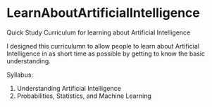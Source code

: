 # LearnAboutArtificialIntelligence
Quick Study Curriculum for learning about Artificial Intelligence

I designed this curriculumn to allow people to learn about Artificial Intelligence in as short time as possible by getting to know the basic understanding.

Syllabus:
1. Understanding Artificial Intelligence
2. Probabilities, Statistics, and Machine Learning
